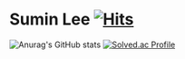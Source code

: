 # Sumin Lee [![Hits](https://hits.seeyoufarm.com/api/count/incr/badge.svg?url=https%3A%2F%2Fgithub.com%2FSuminig&count_bg=%2340F2CE&title_bg=%23555555&icon=&icon_color=%23CCC5C5&title=hits&edge_flat=false)](https://hits.seeyoufarm.com)

![Anurag's GitHub stats](https://github-readme-stats.vercel.app/api?username=Suminig&show_icons=true&theme=radical)
[![Solved.ac
Profile](http://mazassumnida.wtf/api/v2/generate_badge?boj=suminig)](https://solved.ac/suminig)
